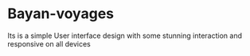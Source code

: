 # Bayan-voyages
Its is a simple User interface design with some stunning interaction and responsive on all devices

